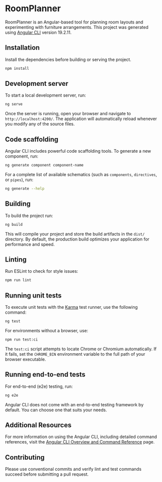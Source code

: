 # RoomPlanner

RoomPlanner is an Angular-based tool for planning room layouts and experimenting with furniture arrangements.
This project was generated using [Angular CLI](https://github.com/angular/angular-cli) version 19.2.11.

## Installation

Install the dependencies before building or serving the project.

```bash
npm install
```

## Development server

To start a local development server, run:

```bash
ng serve
```

Once the server is running, open your browser and navigate to `http://localhost:4200/`. The application will automatically reload whenever you modify any of the source files.

## Code scaffolding

Angular CLI includes powerful code scaffolding tools. To generate a new component, run:

```bash
ng generate component component-name
```

For a complete list of available schematics (such as `components`, `directives`, or `pipes`), run:

```bash
ng generate --help
```

## Building

To build the project run:

```bash
ng build
```

This will compile your project and store the build artifacts in the `dist/` directory. By default, the production build optimizes your application for performance and speed.

## Linting

Run ESLint to check for style issues:

```bash
npm run lint
```

## Running unit tests

To execute unit tests with the [Karma](https://karma-runner.github.io) test runner, use the following command:

```bash
ng test
```
For environments without a browser, use:

```bash
npm run test:ci
```

The `test:ci` script attempts to locate Chrome or Chromium automatically. If it
fails, set the `CHROME_BIN` environment variable to the full path of your
browser executable.


## Running end-to-end tests

For end-to-end (e2e) testing, run:

```bash
ng e2e
```

Angular CLI does not come with an end-to-end testing framework by default. You can choose one that suits your needs.

## Additional Resources

For more information on using the Angular CLI, including detailed command references, visit the [Angular CLI Overview and Command Reference](https://angular.dev/tools/cli) page.

## Contributing

Please use conventional commits and verify lint and test commands succeed before submitting a pull request.

